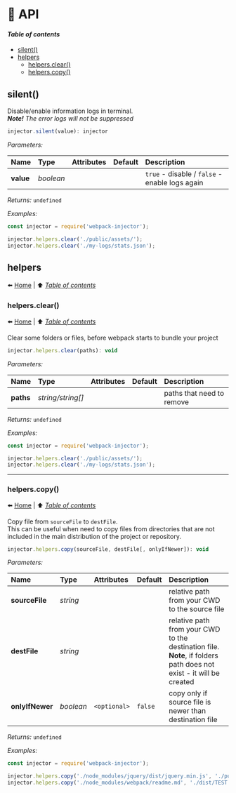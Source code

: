 # :page_facing_up: API

#### *Table of contents*

- [silent()](#silent)
- [helpers](#helpers)
    - [helpers.clear()](#helpersclear)
    - [helpers.copy()](#helperscopy)

## silent()

Disable/enable information logs in terminal.  
_**Note!** The error logs will not be suppressed_

```js
injector.silent(value): injector
```

_Parameters:_

| Name       | Type      | Attributes    | Default       | Description                                    |
| :--------- | :-------- | :------------ | :------------ | :--------------------------------------------- |
| **value**  | _boolean_ |               |               | `true` - disable / `false` - enable logs again |

_Returns:_ `undefined`

_Examples:_

```js
const injector = require('webpack-injector');

injector.helpers.clear('./public/assets/');
injector.helpers.clear('./my-logs/stats.json');
```

## helpers

:arrow_left: [Home](../index.md) | :arrow_up: [_Table of contents_](#table-of-contents)

### helpers.clear()

:arrow_left: [Home](../index.md) | :arrow_up: [_Table of contents_](#table-of-contents)

Clear some folders or files, before webpack starts to bundle your project

```js
injector.helpers.clear(paths): void
```

_Parameters:_

| Name       | Type              | Attributes    | Default       | Description               |
| :--------- | :---------------- | :------------ | :------------ | :------------------------ |
| **paths**  | _string/string[]_ |               |               | paths that need to remove |


_Returns:_ `undefined`

_Examples:_

```js
const injector = require('webpack-injector');

injector.helpers.clear('./public/assets/');
injector.helpers.clear('./my-logs/stats.json');
```

---

### helpers.copy()

:arrow_left: [Home](../index.md) | :arrow_up: [_Table of contents_](#table-of-contents)

Copy file from `sourceFile` to `destFile`.  
This can be useful when need to copy files from directories 
that are not included in the main distribution of the project or repository.

```js
injector.helpers.copy(sourceFile, destFile[, onlyIfNewer]): void
```

_Parameters:_

| Name            | Type       | Attributes    | Default       | Description |
| :-------------- | :--------- | :------------ | :------------ | :---------- |
| **sourceFile**  | _string_   |               |               | relative path from your CWD to the source file |
| **destFile**    | _string_   |               |               | relative path from your CWD to the destination file. **Note**, if folders path does not exist - it will be created |
| **onlyIfNewer** | _boolean_  | `<optional>`  | `false`       | copy only if source file is newer than destination file |


_Returns:_ `undefined`

_Examples:_

```js
const injector = require('webpack-injector');

injector.helpers.copy('./node_modules/jquery/dist/jquery.min.js', './public/assets/js/vendors/jquery.js', true);
injector.helpers.copy('./node_modules/webpack/readme.md', './dist/TEST.md', true);
```

